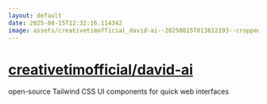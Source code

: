 ```yaml
---
layout: default
date: 2025-08-15T12:32:16.114342
image: assets/creativetimofficial_david-ai--20250815T013612193--cropped.png
---
```


# [creativetimofficial/david-ai](https://github.com/creativetimofficial/david-ai)

open-source Tailwind CSS UI components for quick web interfaces
